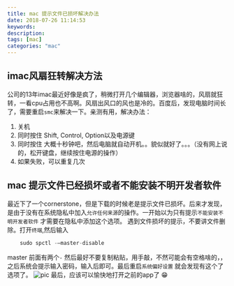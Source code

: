 ```yaml
---
title: mac 提示文件已损坏解决办法
date: 2018-07-26 11:14:53
keywords: 
description: 
tags: [mac]
categories: "mac"
---
```

## imac风扇狂转解决方法
公司的13年imac最近好像是疯了，稍微打开几个编辑器，浏览器啥的，风扇就狂转，一看cpu占用也不高啊。风扇出风口的风也是冷的。百度后，发现电脑时间长了，需要重启`smc`来解决一下。亲测有用，解决办法：
1. 关机
2. 同时按住 Shift, Control, Option以及电源键
3. 同时按住 大概十秒钟吧，然后电脑就自动开机。。貌似就好了。。。（没有网上说的，松开键盘，继续按住电源的操作）
4. 如果失败，可以重复几次

<!--more-->
## mac 提示文件已经损坏或者不能安装不明开发者软件
最近下了一个cornerstone，但是下载的时候老是提示文件已损坏。后来才发现，是由于没有在系统隐私中加入`允许任何来源`的操作。一开始以为只有提示`不能安装不明开发者软件`
才需要在隐私中添加这个选项。
遇到文件损坏的提示，不要讲文件删除。打开`终端`,然后输入
``` javascript
    sudo spctl -–master-disable
```
master 前面有两个`-` 然后最好不要复制粘贴，用手敲，不然可能会有空格啥的，，
之后系统会提示输入密码，输入后即可。最后重启`系统偏好设置` 就会发现有这个了选项了。
![pic](http://oughko11e.bkt.clouddn.com/WX20180726-112736.png)
最后，应该可以愉快地打开之前的app了 😁
